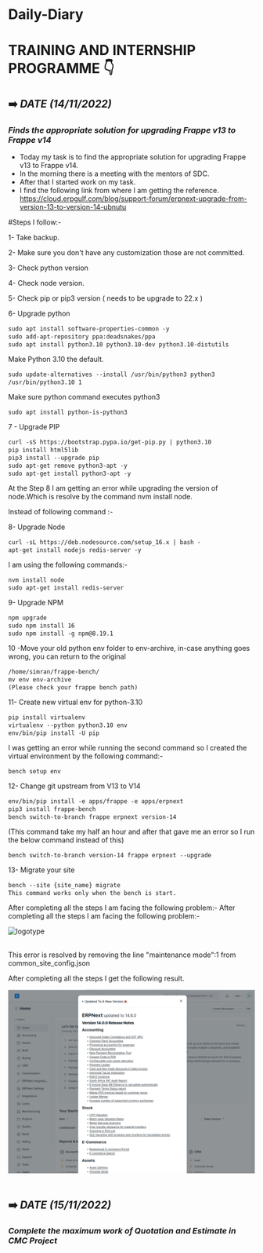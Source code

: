 # Daily-Diary
# TRAINING AND INTERNSHIP PROGRAMME :point_down:


 ## :arrow_right: *DATE (14/11/2022)*
### *Finds the appropriate solution for upgrading Frappe v13 to Frappe v14*

- Today my task is to find the appropriate solution for upgrading Frappe v13 to Frappe v14.
- In the morning there is a meeting with the mentors of SDC.
- After that I started work on my task.
- I find the following link from where I am getting the reference.
  https://cloud.erpgulf.com/blog/support-forum/erpnext-upgrade-from-version-13-to-version-14-ubnutu

#Steps I follow:-

1- Take backup.

2- Make sure you don't have any customization those are not committed.

3- Check python version

4- Check node version.

5- Check pip or pip3 version ( needs to be upgrade to 22.x )

6- Upgrade python
```
sudo apt install software-properties-common -y
sudo add-apt-repository ppa:deadsnakes/ppa
sudo apt install python3.10 python3.10-dev python3.10-distutils
```
Make Python 3.10 the default.
```
sudo update-alternatives --install /usr/bin/python3 python3
/usr/bin/python3.10 1
```
Make sure python command executes python3
```
sudo apt install python-is-python3
```

7 - Upgrade PIP
```
curl -sS https://bootstrap.pypa.io/get-pip.py | python3.10
pip install html5lib
pip3 install --upgrade pip
sudo apt-get remove python3-apt -y
sudo apt-get install python3-apt -y
```

At the Step 8 I am getting an error while upgrading the version of
node.Which is resolve by the command nvm install node.

Instead of following command :-

8- Upgrade Node
```
curl -sL https://deb.nodesource.com/setup_16.x | bash -
apt-get install nodejs redis-server -y
```
I am using the following commands:-
```
nvm install node
sudo apt-get install redis-server
```

9- Upgrade NPM
```
npm upgrade
sudo npm install 16
sudo npm install -g npm@8.19.1
```

10 -Move your old python env folder to env-archive, in-case anything
goes wrong, you can return to the original
```
/home/simran/frappe-bench/
mv env env-archive
(Please check your frappe bench path)
```

11- Create new virtual env for python-3.10
```
pip install virtualenv
virtualenv --python python3.10 env
env/bin/pip install -U pip
```
I was getting an error while running the second command so I created
the virtual environment by the following command:-
```
bench setup env
```

12- Change git upstream from V13 to V14
```
env/bin/pip install -e apps/frappe -e apps/erpnext
pip3 install frappe-bench
bench switch-to-branch frappe erpnext version-14
```
(This command take my half an hour and after that gave me an error so
I run the below command instead of this)
```
bench switch-to-branch version-14 frappe erpnext --upgrade
```

13- Migrate your site
```
bench --site {site_name} migrate
This command works only when the bench is start.
```
After completing all the steps I am facing the following problem:-
After completing all the steps I am facing the following problem:-
<br>
<div align="left">
<img alt="logotype" src="https://discuss.erpnext.com/uploads/default/original/3X/c/d/cd47331f398a9ad7d817584f6fd7389670705ce0.png">
</div>
<br>

This error is resolved by removing the line
"maintenance mode":1
from common_site_config.json

After completing all the steps I get the following result.
<br>
<div align="left">
<img alt="logotype" src="https://github.com/Simranjeet7860/Demo-Image/blob/main/Screenshot%20from%202022-11-14%2014-39-51.png">
</div>
<br>

 ## :arrow_right: *DATE (15/11/2022)*
### *Complete the maximum work of Quotation and Estimate in CMC Project*
